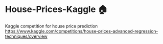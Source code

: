 # House-Prices-Kaggle 🏠

Kaggle competition for house price prediction 
https://www.kaggle.com/competitions/house-prices-advanced-regression-techniques/overview
